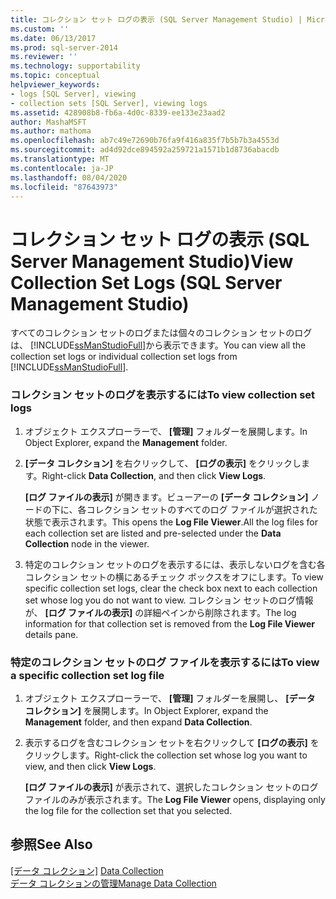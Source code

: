 ```yaml
---
title: コレクション セット ログの表示 (SQL Server Management Studio) | Microsoft Docs
ms.custom: ''
ms.date: 06/13/2017
ms.prod: sql-server-2014
ms.reviewer: ''
ms.technology: supportability
ms.topic: conceptual
helpviewer_keywords:
- logs [SQL Server], viewing
- collection sets [SQL Server], viewing logs
ms.assetid: 428908b8-fb6a-4d0c-8339-ee133e23aad2
author: MashaMSFT
ms.author: mathoma
ms.openlocfilehash: ab7c49e72690b76fa9f416a835f7b5b7b3a4553d
ms.sourcegitcommit: ad4d92dce894592a259721a1571b1d8736abacdb
ms.translationtype: MT
ms.contentlocale: ja-JP
ms.lasthandoff: 08/04/2020
ms.locfileid: "87643973"
---
```

# <a name="view-collection-set-logs-sql-server-management-studio"></a><span data-ttu-id="0e1ea-102">コレクション セット ログの表示 (SQL Server Management Studio)</span><span class="sxs-lookup"><span data-stu-id="0e1ea-102">View Collection Set Logs (SQL Server Management Studio)</span></span>
  <span data-ttu-id="0e1ea-103">すべてのコレクション セットのログまたは個々のコレクション セットのログは、 [!INCLUDE[ssManStudioFull](../../includes/ssmanstudiofull-md.md)]から表示できます。</span><span class="sxs-lookup"><span data-stu-id="0e1ea-103">You can view all the collection set logs or individual collection set logs from [!INCLUDE[ssManStudioFull](../../includes/ssmanstudiofull-md.md)].</span></span>  
  
### <a name="to-view-collection-set-logs"></a><span data-ttu-id="0e1ea-104">コレクション セットのログを表示するには</span><span class="sxs-lookup"><span data-stu-id="0e1ea-104">To view collection set logs</span></span>  
  
1.  <span data-ttu-id="0e1ea-105">オブジェクト エクスプローラーで、 **[管理]** フォルダーを展開します。</span><span class="sxs-lookup"><span data-stu-id="0e1ea-105">In Object Explorer, expand the **Management** folder.</span></span>  
  
2.  <span data-ttu-id="0e1ea-106">**[データ コレクション]** を右クリックして、 **[ログの表示]** をクリックします。</span><span class="sxs-lookup"><span data-stu-id="0e1ea-106">Right-click **Data Collection**, and then click **View Logs**.</span></span>  
  
     <span data-ttu-id="0e1ea-107">**[ログ ファイルの表示]** が開きます。ビューアーの **[データ コレクション]** ノードの下に、各コレクション セットのすべてのログ ファイルが選択された状態で表示されます。</span><span class="sxs-lookup"><span data-stu-id="0e1ea-107">This opens the **Log File Viewer**.All the log files for each collection set are listed and pre-selected under the **Data Collection** node in the viewer.</span></span>  
  
3.  <span data-ttu-id="0e1ea-108">特定のコレクション セットのログを表示するには、表示しないログを含む各コレクション セットの横にあるチェック ボックスをオフにします。</span><span class="sxs-lookup"><span data-stu-id="0e1ea-108">To view specific collection set logs, clear the check box next to each collection set whose log you do not want to view.</span></span> <span data-ttu-id="0e1ea-109">コレクション セットのログ情報が、 **[ログ ファイルの表示]** の詳細ペインから削除されます。</span><span class="sxs-lookup"><span data-stu-id="0e1ea-109">The log information for that collection set is removed from the **Log File Viewer** details pane.</span></span>  
  
### <a name="to-view-a-specific-collection-set-log-file"></a><span data-ttu-id="0e1ea-110">特定のコレクション セットのログ ファイルを表示するには</span><span class="sxs-lookup"><span data-stu-id="0e1ea-110">To view a specific collection set log file</span></span>  
  
1.  <span data-ttu-id="0e1ea-111">オブジェクト エクスプローラーで、 **[管理]** フォルダーを展開し、 **[データ コレクション]** を展開します。</span><span class="sxs-lookup"><span data-stu-id="0e1ea-111">In Object Explorer, expand the **Management** folder, and then expand **Data Collection**.</span></span>  
  
2.  <span data-ttu-id="0e1ea-112">表示するログを含むコレクション セットを右クリックして **[ログの表示]** をクリックします。</span><span class="sxs-lookup"><span data-stu-id="0e1ea-112">Right-click the collection set whose log you want to view, and then click **View Logs**.</span></span>  
  
     <span data-ttu-id="0e1ea-113">**[ログ ファイルの表示]** が表示されて、選択したコレクション セットのログ ファイルのみが表示されます。</span><span class="sxs-lookup"><span data-stu-id="0e1ea-113">The **Log File Viewer** opens, displaying only the log file for the collection set that you selected.</span></span>  
  
## <a name="see-also"></a><span data-ttu-id="0e1ea-114">参照</span><span class="sxs-lookup"><span data-stu-id="0e1ea-114">See Also</span></span>  
 <span data-ttu-id="0e1ea-115">[[データ コレクション]](data-collection.md) </span><span class="sxs-lookup"><span data-stu-id="0e1ea-115">[Data Collection](data-collection.md) </span></span>  
 [<span data-ttu-id="0e1ea-116">データ コレクションの管理</span><span class="sxs-lookup"><span data-stu-id="0e1ea-116">Manage Data Collection</span></span>](manage-data-collection.md)  
  
  

